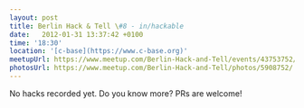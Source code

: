 ```yaml
---
layout: post
title: Berlin Hack & Tell \#8 - in/hackable
date:   2012-01-31 13:37:42 +0100
time: '18:30'
location: '[c-base](https://www.c-base.org)'
meetupUrl: https://www.meetup.com/Berlin-Hack-and-Tell/events/43753752/
photosUrl: https://www.meetup.com/Berlin-Hack-and-Tell/photos/5908752/
---
```


No hacks recorded yet. Do you know more? PRs are welcome!
